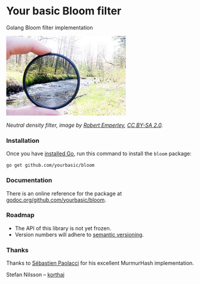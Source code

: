 # Your basic Bloom filter

Golang Bloom filter implementation

![Neutral density filter](ND-filter.jpg)

*Neutral density filter, image by [Robert Emperley][re], [CC BY-SA 2.0][ccbysa].*

### Installation

Once you have [installed Go][golang-install], run this command
to install the `bloom` package:

    go get github.com/yourbasic/bloom
    
### Documentation

There is an online reference for the package at
[godoc.org/github.com/yourbasic/bloom][godoc-bloom].

### Roadmap

* The API of this library is not yet frozen.
* Version numbers will adhere to [semantic versioning][sv].

### Thanks

Thanks to [Sébastien Paolacci][sp] for his excellent MurmurHash implementation.

Stefan Nilsson – [korthaj](https://github.com/korthaj)

[godoc-bloom]: https://godoc.org/github.com/yourbasic/bloom
[golang-install]: http://golang.org/doc/install.html
[ccbysa]: https://creativecommons.org/licenses/by-sa/2.0/deed.en
[re]: https://www.flickr.com/photos/66016280@N00
[sp]: https://github.com/spaolacci
[sv]: http://semver.org/
